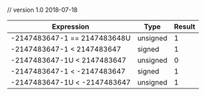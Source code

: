 // version 1.0 2018-07-18

Expression | Type | Result
---|---|---
-2147483647-1 == 2147483648U | unsigned | 1
-2147483647-1 < 2147483647 | signed | 1
-2147483647-1U < 2147483647 | unsigned | 0
-2147483647-1 < -2147483647 | signed | 1
-2147483647-1U < -2147483647 | unsigned | 1

